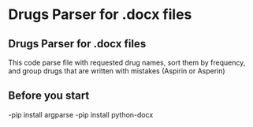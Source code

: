 # Drugs Parser for .docx files


## Drugs Parser for .docx files
This  code parse file with requested drug names, sort them by frequency, and group drugs that are written with mistakes (Aspirin or Asperin)

## Before you start
-pip install argparse
-pip install python-docx
